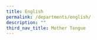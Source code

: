 ```yaml
---
title: English
permalink: /departments/english/
description: ""
third_nav_title: Mother Tongue
---
```

